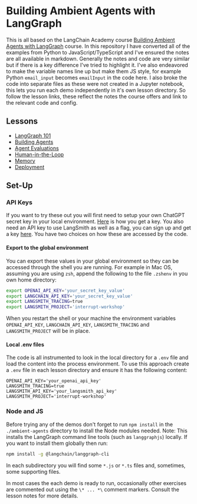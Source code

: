 # Building Ambient Agents with LangGraph
This is all based on the LangChain Academy course [Building Ambient Agents with LangGraph](https://academy.langchain.com/courses/take/ambient-agents/) course. In this repository I have converted all of the examples from Python to JavaScript/TypeScript and I've ensured the notes are all available in markdown. Generally the notes and code are very similar but if there is a key difference I've tried to highlight it. I've also endeavored to make the variable names line up but make them JS style, for example Python `email_input` becomes `emailInput` in the code here. I also broke the code into separate files as these were not created in a Jupyter notebook, this lets you run each demo independently in it's own lesson directory. So follow the lesson links, these reflect the notes the course offers and link to the relevant code and config.

## Lessons
- [LangGraph 101](./01_LangGraph_101/notes.md)
- [Building Agents](./02_building_agents/notes.md)
- [Agent Evaluations](./03_agent_evaluation/notes.md)
- [Human-in-the-Loop](./04-human_in_the_loop/notes.md)
- [Memory](./05-memory/notes.md)
- [Deployment](./06-deployment/notes.md)

## Set-Up
### API Keys
If you want to try these out you will first need to setup your own ChatGPT secret key in your local environment. [Here](https://chatgpt.en.obiscr.com/blog/posts/2023/How-to-get-api-key/) is how you get a key. You also need an API key to use LangSmith as well as a flag, you can sign up and get a key [here](https://smith.langchain.com). You have two choices on how these are accessed by the code.
#### Export to the global environment
You can export these values in your global environment so they can be accessed through the shell you are running. For example in Mac OS, assuming you are using `zsh`, append the following to the file `.zshenv` in you own home directory:
```sh
export OPENAI_API_KEY='your_secret_key_value'
export LANGCHAIN_API_KEY='your_secret_key_value'
export LANGSMITH_TRACING=true
export LANGSMITH_PROJECT='interrupt-workshop'
```
When you restart the shell or your machine the environment variables `OPENAI_API_KEY`, `LANGCHAIN_API_KEY`, `LANGSMITH_TRACING` and `LANGSMITH_PROJECT` will be in place.
#### Local .env files
The code is all instrumented to look in the local directory for a `.env` file and load the content into the process environment. To use this approach create a `.env` file in each lesson directory and ensure it has the following content:
```
OPENAI_API_KEY='your_openai_api_key'
LANGSMITH_TRACING=true
LANGSMITH_API_KEY='your_langsmith_api_key'
LANGSMITH_PROJECT='interrupt-workshop'
```
### Node and JS
Before trying any of the demos don't forget to run `npm install` in the `./ambient-agents` directory to install the Node modules needed. Note: This installs the LangGraph command line tools (such as `langgraphjs`) locally. If you want to install them globally then run:
```sh
npm install -g @langchain/langgraph-cli
```

In each subdirectory you will find some `*.js` or `*.ts` files and, sometimes, some supporting files.

In most cases the each demo is ready to run, occasionally other exercises are commented out using the `\* ... *\` comment markers. Consult the lesson notes for more details.
